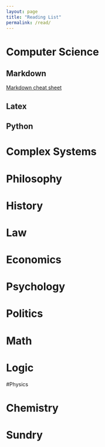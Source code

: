 ```yaml
---
layout: page
title: "Reading List"
permalink: /read/
---
```


# Computer Science


## Markdown
[Markdown cheat sheet](https://www.markdownguide.org/cheat-sheet/)

## Latex

## Python

# Complex Systems

# Philosophy

# History

# Law

# Economics

# Psychology

# Politics

# Math

# Logic

#Physics

# Chemistry

# Sundry

